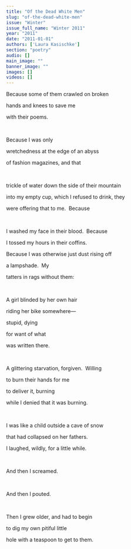 ```yaml
---
title: "Of the Dead White Men"
slug: "of-the-dead-white-men"
issue: "Winter"
issue_full_name: "Winter 2011"
year: "2011"
date: "2011-01-01"
authors: ['Laura Kasischke']
section: "poetry"
audio: []
main_image: ""
banner_image: ""
images: []
videos: []
---
```

Because some of them crawled on broken

 hands and knees to save me

 with their poems.

  

 Because I was only

 wretchedness at the edge of an abyss

 of fashion magazines, and that

  

 trickle of water down the side of their mountain

 into my empty cup, which I refused to drink, they

 were offering that to me.  Because

  

 I washed my face in their blood.  Because

 I tossed my hours in their coffins.

 Because I was otherwise just dust rising off

 a lampshade.  My

 tatters in rags without them:

  

 A girl blinded by her own hair

 riding her bike somewhere—

 stupid, dying

 for want of what

 was written there.

  

 A glittering starvation, forgiven.  Willing

 to burn their hands for me

 to deliver it, burning

 while I denied that it was burning.

  

 I was like a child outside a cave of snow

 that had collapsed on her fathers.

 I laughed, wildly, for a little while.

  

 And then I screamed.

  

 And then I pouted.

  

 Then I grew older, and had to begin

 to dig my own pitiful little

 hole with a teaspoon to get to them.

